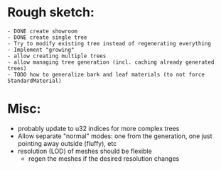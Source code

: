 # Rough sketch:
    - DONE create showroom
    - DONE create single tree
    - Try to modify existing tree instead of regenerating everything
    - Implement "growing"
    - allow creating multiple trees
    - allow managing tree generation (incl. caching already generated trees)
    - TODO how to generalize bark and leaf materials (to not force StandardMaterial)

# Misc:
- probably update to u32 indices for more complex trees
- Allow separate "normal" modes: one from the generation, one just pointing away outside (fluffy), etc
- resolution (LOD) of meshes should be flexible
    - regen the meshes if the desired resolution changes